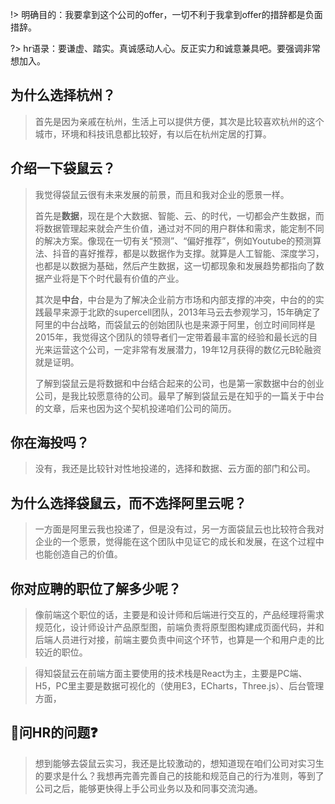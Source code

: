!> 明确目的：我要拿到这个公司的offer，一切不利于我拿到offer的措辞都是负面措辞。

?> hr语录：要谦虚、踏实。真诚感动人心。反正实力和诚意兼具吧。要强调非常想加入。

## 为什么选择杭州？

> 首先是因为亲戚在杭州，生活上可以提供方便，其次是比较喜欢杭州的这个城市，环境和科技讯息都比较好，有以后在杭州定居的打算。

## 介绍一下袋鼠云？

> 我觉得袋鼠云很有未来发展的前景，而且和我对企业的愿景一样。
> 
> 首先是**数据**，现在是个大数据、智能、云、的时代，一切都会产生数据，而将数据管理起来就会产生价值，通过对不同的用户群体和需求，能定制不同的解决方案。像现在一切有关“预测”、“偏好推荐”，例如Youtube的预测算法、抖音的喜好推荐，都是以数据作为支撑。就算是人工智能、深度学习，也都是以数据为基础，然后产生数据，这一切都现象和发展趋势都指向了数据产业将是下个时代最有价值的产业。
> 
> 其次是**中台**，中台是为了解决企业前方市场和内部支撑的冲突，中台的的实践最早来源于北欧的supercell团队，2013年马云去参观学习，15年确定了阿里的中台战略，而袋鼠云的创始团队也是来源于阿里，创立时间同样是2015年，我觉得这个团队的领导者们一定带着最丰富的经验和最长远的目光来运营这个公司，一定非常有发展潜力，19年12月获得的数亿元B轮融资就是证明。
>
> 了解到袋鼠云是将数据和中台结合起来的公司，也是第一家数据中台的创业公司，是我比较愿意待的公司。最早了解到袋鼠云是在知乎的一篇关于中台的文章，后来也因为这个契机投递咱们公司的简历。

## 你在海投吗？
> 没有，我还是比较针对性地投递的，选择和数据、云方面的部门和公司。
## 为什么选择袋鼠云，而不选择阿里云呢？
> 一方面是阿里云我也投递了，但是没有过，另一方面袋鼠云也比较符合我对企业的一个愿景，觉得能在这个团队中见证它的成长和发展，在这个过程中也能创造自己的价值。
## 你对应聘的职位了解多少呢？
> 像前端这个职位的话，主要是和设计师和后端进行交互的，产品经理将需求规范化，设计师设计产品原型图，前端负责将原型图构建成页面代码，并和后端人员进行对接，前端主要负责中间这个环节，也算是一个和用户走的比较近的职位。

> 得知袋鼠云在前端方面主要使用的技术栈是React为主，主要是PC端、H5，PC里主要是数据可视化的（使用E3，ECharts，Three.js）、后台管理方面，


## 💭问HR的问题❓

> 想到能够去袋鼠云实习，我还是比较激动的，想知道现在咱们公司对实习生的要求是什么？我想再完善完善自己的技能和规范自己的行为准则，等到了公司之后，能够更快得上手公司业务以及和同事交流沟通。
